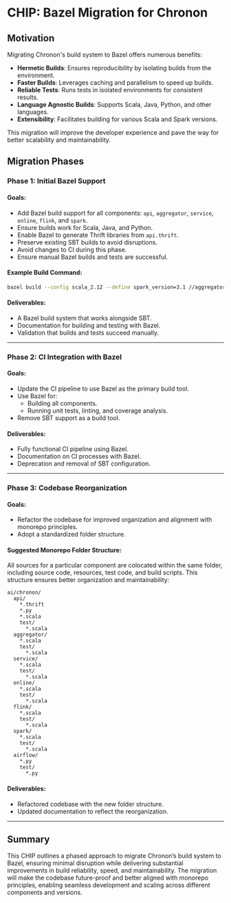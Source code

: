 # CHIP: Bazel Migration for Chronon

## Motivation

Migrating Chronon's build system to Bazel offers numerous benefits:
- **Hermetic Builds**: Ensures reproducibility by isolating builds from the environment.
- **Faster Builds**: Leverages caching and parallelism to speed up builds.
- **Reliable Tests**: Runs tests in isolated environments for consistent results.
- **Language Agnostic Builds**: Supports Scala, Java, Python, and other languages.
- **Extensibility**: Facilitates building for various Scala and Spark versions.

This migration will improve the developer experience and pave the way for better scalability and maintainability.

## Migration Phases

### **Phase 1: Initial Bazel Support**

#### Goals:
- Add Bazel build support for all components: `api`, `aggregator`, `service`, `online`, `flink`, and `spark`.
- Ensure builds work for Scala, Java, and Python.
- Enable Bazel to generate Thrift libraries from `api.thrift`.
- Preserve existing SBT builds to avoid disruptions.
- Avoid changes to CI during this phase.
- Ensure manual Bazel builds and tests are successful.

#### Example Build Command:
```bash
bazel build --config scala_2.12 --define spark_version=3.1 //aggregator:aggregator
```

#### Deliverables:
- A Bazel build system that works alongside SBT.
- Documentation for building and testing with Bazel.
- Validation that builds and tests succeed manually.

---

### **Phase 2: CI Integration with Bazel**

#### Goals:
- Update the CI pipeline to use Bazel as the primary build tool.
- Use Bazel for:
  - Building all components.
  - Running unit tests, linting, and coverage analysis.
- Remove SBT support as a build tool.

#### Deliverables:
- Fully functional CI pipeline using Bazel.
- Documentation on CI processes with Bazel.
- Deprecation and removal of SBT configuration.

---

### **Phase 3: Codebase Reorganization**

#### Goals:
- Refactor the codebase for improved organization and alignment with monorepo principles.
- Adopt a standardized folder structure.

#### Suggested Monorepo Folder Structure:
All sources for a particular component are colocated within the same folder, including source code, resources, 
test code, and build scripts. This structure ensures better organization and maintainability:
```
ai/chronon/
  api/
    *.thrift
    *.py
    *.scala
    test/
      *.scala
  aggregator/
    *.scala
    test/
      *.scala
  service/
    *.scala
    test/
      *.scala
  online/
    *.scala
    test/
      *.scala
  flink/
    *.scala
    test/
      *.scala
  spark/
    *.scala
    test/
      *.scala
  airflow/
    *.py
    test/
      *.py
```

#### Deliverables:
- Refactored codebase with the new folder structure.
- Updated documentation to reflect the reorganization.

---

## Summary
This CHIP outlines a phased approach to migrate Chronon’s build system to Bazel, ensuring minimal disruption while delivering substantial improvements in build reliability, speed, and maintainability. The migration will make the codebase future-proof and better aligned with monorepo principles, enabling seamless development and scaling across different components and versions.